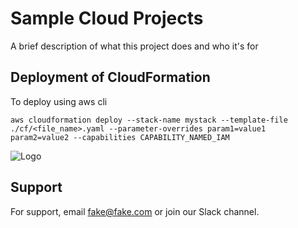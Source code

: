 
# Sample Cloud Projects 

A brief description of what this project does and who it's for


## Deployment of CloudFormation

To deploy  using aws cli

```
aws cloudformation deploy --stack-name mystack --template-file ./cf/<file_name>.yaml --parameter-overrides param1=value1 param2=value2 --capabilities CAPABILITY_NAMED_IAM
```

  
![Logo](https://dev-to-uploads.s3.amazonaws.com/uploads/articles/th5xamgrr6se0x5ro4g6.png)

    
## Support

For support, email fake@fake.com or join our Slack channel.

  